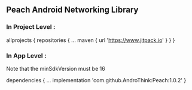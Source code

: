 ## Peach Android Networking Library

### In Project Level :

allprojects {
   repositories {
	...
	maven { url 'https://www.jitpack.io' }
   }
}

### In App Level :

Note that the minSdkVersion must be 16 

dependencies {
   ...
   implementation 'com.github.AndroThink:Peach:1.0.2'
}
